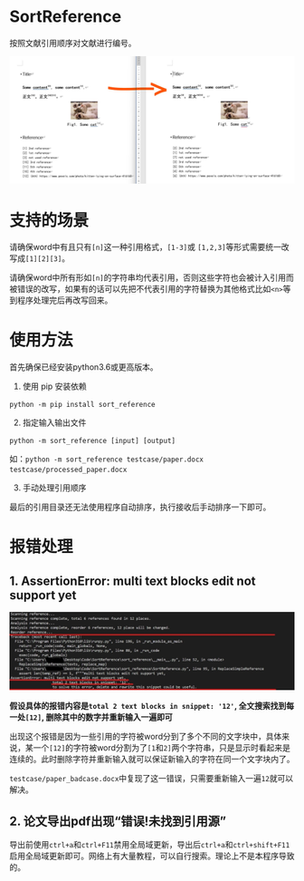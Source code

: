 # SortReference

按照文献引用顺序对文献进行编号。

![效果图](img/demo.jpg?raw=true "demo")


# 支持的场景

请确保word中有且只有`[n]`这一种引用格式，`[1-3]`或 `[1,2,3]`等形式需要统一改写成`[1][2][3]`。

请确保word中所有形如`[n]`的字符串均代表引用，否则这些字符也会被计入引用而被错误的改写，如果有的话可以先把不代表引用的字符替换为其他格式比如`<n>`等到程序处理完后再改写回来。

# 使用方法

首先确保已经安装python3.6或更高版本。

1. 使用 pip 安装依赖

```
python -m pip install sort_reference
```

2. 指定输入输出文件

```
python -m sort_reference [input] [output] 
```
如：`python -m sort_reference testcase/paper.docx testcase/processed_paper.docx`

3. 手动处理引用顺序

最后的引用目录还无法使用程序自动排序，执行接收后手动排序一下即可。

# 报错处理

## 1. AssertionError: multi text blocks edit not support yet

![multi_text_blocks_error](img/multi_text_blocks_error.jpg?raw=true "multi_text_blocks_error")

**假设具体的报错内容是`total 2 text blocks in snippet: '12'`, 全文搜索找到每一处`[12]`, 删除其中的数字并重新输入一遍即可**

出现这个报错是因为一些引用的字符被word分到了多个不同的文字块中，具体来说，某一个`[12]`的字符被word分割为了`[1`和`2]`两个字符串，只是显示时看起来是连续的。此时删除字符并重新输入就可以保证新输入的字符在同一个文字块内了。

`testcase/paper_badcase.docx`中复现了这一错误，只需要重新输入一遍`12`就可以解决。

## 2. 论文导出pdf出现“错误!未找到引用源”
导出前使用`ctrl+a`和`ctrl+F11`禁用全局域更新，导出后`ctrl+a`和`ctrl+shift+F11`启用全局域更新即可。网络上有大量教程，可以自行搜索。理论上不是本程序导致的。